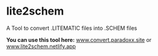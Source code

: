 # lite2schem
A Tool to convert .LITEMATIC files into .SCHEM files

**You can use this tool here:** www.convert.paradoxx.site or www.lite2schem.netlify.app
